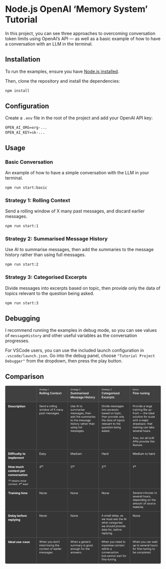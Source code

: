 # Node.js OpenAI ‘Memory System’ Tutorial

In this project, you can see three approaches to overcoming conversation token limits using OpenAI’s API — as well as a basic example of how to have a conversation with an LLM in the terminal.

## Installation

To run the examples, ensure you have [Node.js installed](https://nodejs.org/en).

Then, clone the repository and install the dependencies:

```bash
npm install
```

## Configuration

Create a `.env` file in the root of the project and add your OpenAI API key:

```
OPEN_AI_ORG=org-...
OPEN_AI_KEY=sk-...
```

## Usage

### Basic Conversation

An example of how to have a simple conversation with the LLM in your terminal.

```bash
npm run start:basic
```

### Strategy 1: Rolling Context

Send a rolling window of X many past messages, and discard earlier messages.

```bash
npm run start:1
```

### Strategy 2: Summarised Message History

Use AI to summarise messages, then add the summaries to the message history rather than using full messages.

```bash
npm run start:2
```

### Strategy 3: Categorised Excerpts

Divide messages into excerpts based on topic, then provide only the data of topics relevant to the question being asked.

```bash
npm run start:3
```

## Debugging

I recommend running the examples in debug mode, so you can see values of `messageHistory` and other useful variables as the conversation progresses.

For VSCode users, you can use the included launch configuration in `.vscode/launch.json`. Go into the debug panel, choose `"Tutorial Project Debugger"` from the dropdown, then press the play button.

## Comparison

![A table comparing the strategies in this repository](public/strategies.png "Comparison of strategies")
